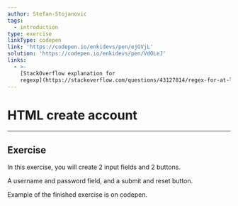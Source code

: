 ```yaml
---
author: Stefan-Stojanovic
tags:
  - introduction
type: exercise
linkType: codepen
link: 'https://codepen.io/enkidevs/pen/ejGVjL'
solution: 'https://codepen.io/enkidevs/pen/VdOLeJ'
links:
  - >-
    [StackOverflow explanation for
    regexp](https://stackoverflow.com/questions/43127814/regex-for-at-least-1-number-1-lower-case-and-1-upper-case-letter){website}
---
```


# HTML create account


---

## Exercise

In this exercise, you will create 2 input fields and 2 buttons.

A username and password field, and a submit and reset button.

Example of the finished exercise is on codepen.
